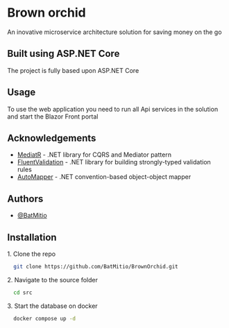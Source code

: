 # Brown orchid
An inovative microservice architecture solution for saving money on the go

## Built using ASP.NET Core
The project is fully based upon ASP.NET Core 

## Usage
To use the web application you need to run all 
Api services in the solution and start the Blazor Front portal

## Acknowledgements

 - [MediatR](https://github.com/jbogard/MediatR)  - .NET library for CQRS and Mediator pattern
 - [FluentValidation](https://docs.fluentvalidation.net/en/latest/) - .NET library for building strongly-typed validation rules
 - [AutoMapper](https://automapper.org/) - .NET convention-based object-object mapper


## Authors

- [@BatMitio](https://www.github.com/BatMitio)


## Installation

1\. Clone the repo

```bash
  git clone https://github.com/BatMitio/BrownOrchid.git
```

2\. Navigate to the source folder

```bash
  cd src
```
    
3\. Start the database on docker

```bash
  docker compose up -d
```
